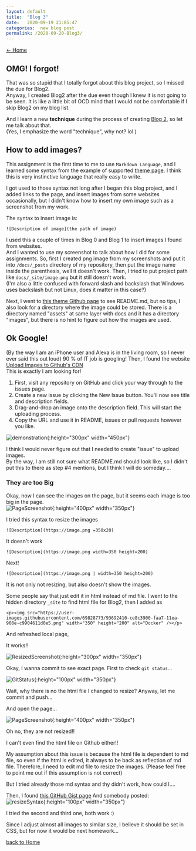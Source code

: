 ```yaml
---
layout: default
title:  "Blog 3"
date:   2020-09-19 21:05:47
categories:  new blog post
permalink: /2020-09-20-Blog3/
---
```

[<- Home](https://keiyamo.github.io/)

## OMG! I forgot!
That was so stupid that I totally forgot about this blog project, so I missed the due for Blog2.  
Anyway, I created Blog2 after the due even though I knew it is not going to be seen. It is like a little bit of OCD mind that I would not be comfortable if I skip Blog2 on my blog list.

And I learn a new **technique** during the process of creating [Blog 2](/2020-09-18-Blog2/), so let me talk about that.  
(Yes, I emphasize the word "technique", why not? lol )

## How to add images?
This assignment is the first time to me to use `Markdown Language`, and I learned some syntax from the example of supported [theme page](https://pages-themes.github.io/leap-day/). I think this is very instinctive language that really easy to write.

I got used to those syntax not long after I began this blog project, and I added links to the page, and insert images from some websites occasionally, but I didn't know how to insert my own image such as a screenshot from my work.

The syntax to insert image is:
```
![Description of image](the path of image)
```
I used this a couple of times in Blog 0 and Blog 1 to insert images I found from websites.  
And I wanted to use my screenshot to talk about how I did for some assignments. So, first I created png image from my screenshots and put it into `/docs/_posts` directory of my repository, then put the image name inside the parenthesis, well it doesn't work.
Then, I tried to put project path like `docs/_site/image.png` but it still doesn't work.  
(I'm also a little confused with forward slash and backslash that Windows uses backslash but not Linux, does it matter in this case?)

Next, I went to [this theme Github page](https://github.com/pages-themes/leap-day) to see README.md, but no tips, I also look for a directory where the image could be stored. There is a directory named "assets" at same layer with docs and it has a directory "images", but there is no hint to figure out how the images are used.

## Ok Google!
(By the way I am an iPhone user and Alexa is in the living room, so I never ever said this out loud)
90 % of IT job is googling! Then, I found the website [Upload Images to Github's CDN](https://gist.github.com/vinkla/dca76249ba6b73c5dd66a4e986df4c8d)  
This is exactly I am looking for!

1. First, visit any repository on GitHub and click your way through to the issues page.
2. Create a new issue by clicking the New Issue button. You'll now see title and description fields.
3. Drag-and-drop an image onto the description field. This will start the uploading process.
4. Copy the URL and use it in README, issues or pull requests however you like.

![demonstration](https://user-images.githubusercontent.com/499192/57450172-1a955f80-725e-11e9-9fed-267179bdab15.gif){:height="300px" width="450px"}

I think I would never figure out that I needed to create "issue" to upload images.  
By the way, I am still not sure what README.md should look like, so I didn't put this to there as step #4 mentions, but I think I will do someday....

### They are too Big
Okay, now I can see the images on the page, but it seems each image is too big in the page.  
![PageScreenshot](https://user-images.githubusercontent.com/69828773/93720990-ddbfc500-fb41-11ea-8268-dddda26575be.png){:height="400px" width="350px"}

I tried this syntax to resize the images
```
![Description](https://image.png =350x20)
```
It doesn't work

```
![Description](https://image.png width=350 height=200)
```
Next!
```
![Description](https://image.png | width=350 height=200)
```

It is not only not resizing, but also doesn't show the images.

Some people say that just edit it in html instead of md file.
I went to the hidden directory `_site` to find html file for Blog2, then I added as
```
<p><img src="https://user-images.githubusercontent.com/69828773/93692410-ce8c3900-faa7-11ea-908e-c9904611d0e5.png" width="350" height="200" alt="Docker" /></p>
```
And refreshed local page,

It works!!  

![ResizedScreenshot](https://user-images.githubusercontent.com/69828773/93721424-0d240100-fb45-11ea-9510-256ccb14ad78.png){:height="300px" width="350px"}

Okay, I wanna commit to see exact page.
First to check `git status`...

![GitStatus](https://user-images.githubusercontent.com/69828773/93721257-8ae70d00-fb43-11ea-801b-b6c91f32d0a0.png){:height="100px" width="350px"}

Wait, why there is no the html file I changed to resize?
Anyway, let me commit and push...

And open the page...

![PageScreenshot](https://user-images.githubusercontent.com/69828773/93720990-ddbfc500-fb41-11ea-8268-dddda26575be.png){:height="400px" width="350px"}

Oh no, they are not resized!!

I can't even find the html file on Github either!!

My assumption about this issue is because the html file is dependent to md file, so even if the html is edited, it always to be back as reflection of md file. Therefore, I need to edit md file to resize the images. (Please feel free to point me out if this assumption is not correct)  

But I tried already those md syntax and thy didn't work, how could I....

Then, I found [this GitHub Gist page](https://gist.github.com/uupaa/f77d2bcf4dc7a294d109) And somebody posted:  
![resizeSyntax](https://user-images.githubusercontent.com/69828773/93721258-8b7fa380-fb43-11ea-8063-34d8f815c532.png){:height="100px" width="350px"}

I tried the second and third one, both work :)

Since I adjust almost all images to similar size, I believe it should be set in CSS, but for now it would be next homework...




[back to Home](https://keiyamo.github.io/)
